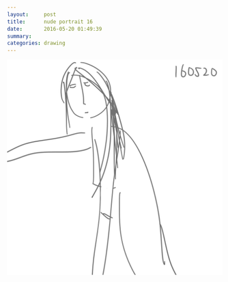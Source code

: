 ```yaml
---
layout:     post
title:      nude portrait 16
date:       2016-05-20 01:49:39
summary:    
categories: drawing
---
```

![nude portrait 16](/images/diary/nude-portrait-16.png "Sigh...")
